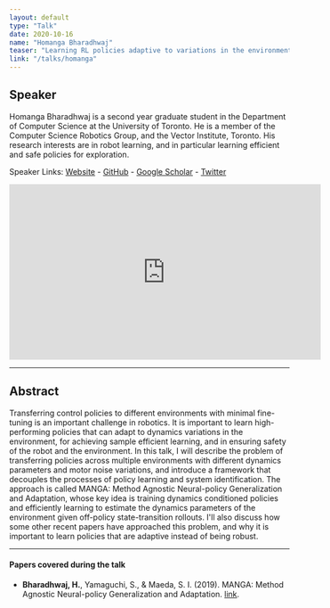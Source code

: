 ```yaml
---
layout: default
type: "Talk"
date: 2020-10-16
name: "Homanga Bharadhwaj"
teaser: "Learning RL policies adaptive to variations in the environment"
link: "/talks/homanga"
---
```

## Speaker
Homanga Bharadhwaj is a second year graduate student in the Department of Computer Science at the University of Toronto. He is a member of the Computer Science Robotics Group, and the Vector Institute, Toronto. His research interests are in robot learning, and in particular learning efficient and safe policies for exploration. 

Speaker Links: [Website](https://homangab.github.io/) - [GitHub](https://github.com/homangab/) - [Google Scholar](https://scholar.google.ca/citations?user=wwW4HRQAAAAJ&hl=en) - [Twitter](https://twitter.com/mangahomanga)

<iframe width="560" height="315" src="https://www.youtube.com/embed/3_L2ISsZAJI" frameborder="0" allow="accelerometer; autoplay; clipboard-write; encrypted-media; gyroscope; picture-in-picture" allowfullscreen></iframe>

---
## Abstract
Transferring control policies to different environments with minimal fine-tuning is an important challenge in robotics. It is important to learn high-performing policies that can adapt to dynamics variations in the environment, for achieving sample efficient learning, and in ensuring safety of the robot and the environment. In this talk, I will describe the problem of transferring policies across multiple environments with different dynamics parameters and motor noise variations, and introduce a framework that decouples the processes of policy learning and system identification. The approach is called MANGA: Method Agnostic Neural-policy Generalization and Adaptation, whose key idea is training dynamics conditioned policies and efficiently learning to estimate the dynamics parameters of the environment given off-policy state-transition rollouts. I'll also discuss how some other recent papers have approached this problem, and why it is important to learn policies that are adaptive instead of being robust.

---

#### Papers covered during the talk
* **Bharadhwaj, H.**, Yamaguchi, S., & Maeda, S. I. (2019). MANGA: Method Agnostic Neural-policy Generalization and Adaptation. [link](https://arxiv.org/pdf/1911.08444.pdf).
